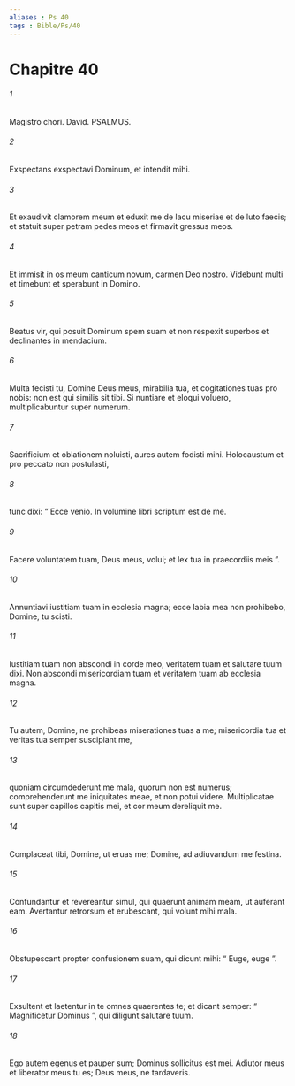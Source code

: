 ```yaml
---
aliases : Ps 40
tags : Bible/Ps/40
---
```


# Chapitre 40

###### 1
Magistro chori. David. PSALMUS.
###### 2
Exspectans exspectavi Dominum, et intendit mihi.
###### 3
Et exaudivit clamorem meum et eduxit me de lacu miseriae et de luto faecis; et statuit super petram pedes meos et firmavit gressus meos.
###### 4
Et immisit in os meum canticum novum, carmen Deo nostro. Videbunt multi et timebunt et sperabunt in Domino.
###### 5
Beatus vir, qui posuit Dominum spem suam et non respexit superbos et declinantes in mendacium.
###### 6
Multa fecisti tu, Domine Deus meus, mirabilia tua, et cogitationes tuas pro nobis: non est qui similis sit tibi. Si nuntiare et eloqui voluero, multiplicabuntur super numerum.
###### 7
Sacrificium et oblationem noluisti, aures autem fodisti mihi. Holocaustum et pro peccato non postulasti,
###### 8
tunc dixi: “ Ecce venio. In volumine libri scriptum est de me.
###### 9
Facere voluntatem tuam, Deus meus, volui; et lex tua in praecordiis meis ”.
###### 10
Annuntiavi iustitiam tuam in ecclesia magna; ecce labia mea non prohibebo, Domine, tu scisti.
###### 11
Iustitiam tuam non abscondi in corde meo, veritatem tuam et salutare tuum dixi. Non abscondi misericordiam tuam et veritatem tuam ab ecclesia magna.
###### 12
Tu autem, Domine, ne prohibeas miserationes tuas a me; misericordia tua et veritas tua semper suscipiant me,
###### 13
quoniam circumdederunt me mala, quorum non est numerus; comprehenderunt me iniquitates meae, et non potui videre. Multiplicatae sunt super capillos capitis mei, et cor meum dereliquit me.
###### 14
Complaceat tibi, Domine, ut eruas me; Domine, ad adiuvandum me festina.
###### 15
Confundantur et revereantur simul, qui quaerunt animam meam, ut auferant eam. Avertantur retrorsum et erubescant, qui volunt mihi mala.
###### 16
Obstupescant propter confusionem suam, qui dicunt mihi: “ Euge, euge ”.
###### 17
Exsultent et laetentur in te omnes quaerentes te; et dicant semper: “ Magnificetur Dominus ”, qui diligunt salutare tuum.
###### 18
Ego autem egenus et pauper sum; Dominus sollicitus est mei. Adiutor meus et liberator meus tu es; Deus meus, ne tardaveris.
